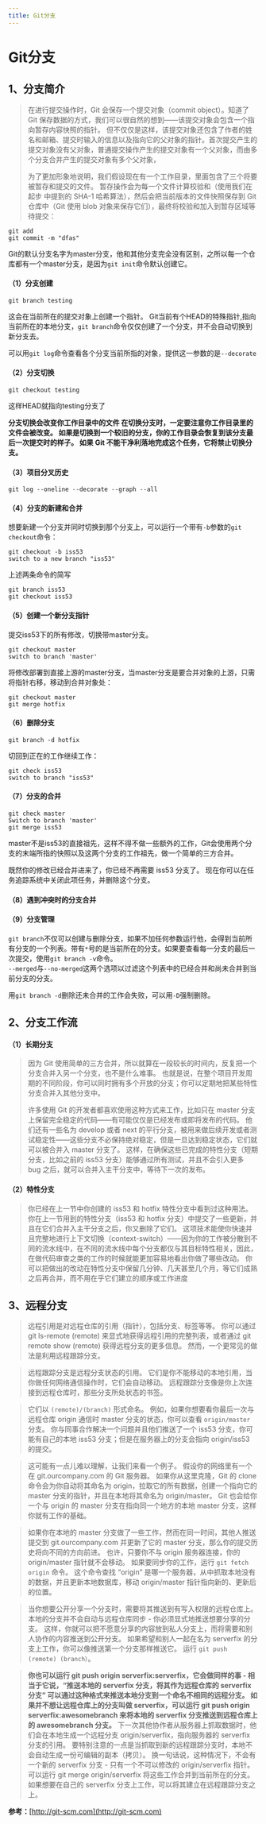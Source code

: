 ```yaml
---
title: Git分支
---
```


# Git分支 #

## 1、分支简介 ##
> 在进行提交操作时，Git 会保存一个提交对象（commit object）。知道了 Git 保存数据的方式，我们可以很自然的想到——该提交对象会包含一个指向暂存内容快照的指针。 但不仅仅是这样，该提交对象还包含了作者的姓名和邮箱、提交时输入的信息以及指向它的父对象的指针。首次提交产生的提交对象没有父对象，普通提交操作产生的提交对象有一个父对象，而由多个分支合并产生的提交对象有多个父对象，
> 
> 为了更加形象地说明，我们假设现在有一个工作目录，里面包含了三个将要被暂存和提交的文件。 暂存操作会为每一个文件计算校验和（使用我们在 起步 中提到的 SHA-1 哈希算法），然后会把当前版本的文件快照保存到 Git 仓库中（Git 使用 blob 对象来保存它们），最终将校验和加入到暂存区域等待提交：
> 
    git add 
    git commit -m "dfas"

Git的默认分支名字为master分支，他和其他分支完全没有区别，之所以每一个仓库都有一个master分支，是因为`git init`命令默认创建它。
#### （1）分支创建 ####
    git branch testing
这会在当前所在的提交对象上创建一个指针。
Git当前有个HEAD的特殊指针,指向当前所在的本地分支，`git branch`命令仅仅创建了一个分支，并不会自动切换到新分支去。

可以用`git log`命令查看各个分支当前所指的对象，提供这一参数的是`--decorate`
#### （2）分支切换 ####
    git checkout testing
这样HEAD就指向testing分支了

**分支切换会改变你工作目录中的文件
在切换分支时，一定要注意你工作目录里的文件会被改变。 如果是切换到一个较旧的分支，你的工作目录会恢复到该分支最后一次提交时的样子。 如果 Git 不能干净利落地完成这个任务，它将禁止切换分支。**

#### （3）项目分叉历史 ####
    git log --oneline --decorate --graph --all
#### （4）分支的新建和合并 ####
想要新建一个分支并同时切换到那个分支上，可以运行一个带有`-b`参数的`git checkout`命令：

    git checkout -b iss53
    switch to a new branch "iss53"

上述两条命令的简写

    git branch iss53
    git checkout iss53
#### （5）创建一个新分支指针 ####
提交iss53下的所有修改，切换带master分支。

    git checkout master
    switch to branch 'master'

将修改部署到直接上游的master分支，当master分支是要合并对象的上游，只需将指针右移，移动到合并对象处：

    git checkout master
    git merge hotfix

#### （6）删除分支 ####
    git branch -d hotfix

切回到正在的工作继续工作：

    git check iss53
    switch to branch "iss53"

#### （7）分支的合并 ####
    git check master
    Switch to branch 'master'
    git merge iss53

master不是iss53的直接祖先，这样不得不做一些额外的工作，Git会使用两个分支的末端所指的快照以及这两个分支的工作祖先，做一个简单的三方合并。

既然你的修改已经合并进来了，你已经不再需要 iss53 分支了。 现在你可以在任务追踪系统中关闭此项任务，并删除这个分支。
#### （8）遇到冲突时的分支合并 ####


#### （9）分支管理 ####
`git branch`不仅可以创建与删除分支，如果不加任何参数运行他，会得到当前所有分支的一个列表。带有`*`号的是当前所在的分支。如果要查看每一分支的最后一次提交，使用`git branch -v`命令。  
`--merged`与`--no-merged`这两个选项以过滤这个列表中的已经合并和尚未合并到当前分支的分支。

用`git branch -d`删除还未合并的工作会失败，可以用`-D`强制删除。
## 2、分支工作流 ##
#### （1）长期分支 ####
> 因为 Git 使用简单的三方合并，所以就算在一段较长的时间内，反复把一个分支合并入另一个分支，也不是什么难事。 也就是说，在整个项目开发周期的不同阶段，你可以同时拥有多个开放的分支；你可以定期地把某些特性分支合并入其他分支中。
> 
> 许多使用 Git 的开发者都喜欢使用这种方式来工作，比如只在 master 分支上保留完全稳定的代码——有可能仅仅是已经发布或即将发布的代码。 他们还有一些名为 develop 或者 next 的平行分支，被用来做后续开发或者测试稳定性——这些分支不必保持绝对稳定，但是一旦达到稳定状态，它们就可以被合并入 master 分支了。 这样，在确保这些已完成的特性分支（短期分支，比如之前的 iss53 分支）能够通过所有测试，并且不会引入更多 bug 之后，就可以合并入主干分支中，等待下一次的发布。

#### （2）特性分支 ####

> 你已经在上一节中你创建的 iss53 和 hotfix 特性分支中看到过这种用法。 你在上一节用到的特性分支（iss53 和 hotfix 分支）中提交了一些更新，并且在它们合并入主干分支之后，你又删除了它们。 这项技术能使你快速并且完整地进行上下文切换（context-switch）——因为你的工作被分散到不同的流水线中，在不同的流水线中每个分支都仅与其目标特性相关，因此，在做代码审查之类的工作的时候就能更加容易地看出你做了哪些改动。 你可以把做出的改动在特性分支中保留几分钟、几天甚至几个月，等它们成熟之后再合并，而不用在乎它们建立的顺序或工作进度



## 3、远程分支 ##

> 远程引用是对远程仓库的引用（指针），包括分支、标签等等。 你可以通过 git ls-remote (remote) 来显式地获得远程引用的完整列表，或者通过 git remote show (remote) 获得远程分支的更多信息。 然而，一个更常见的做法是利用远程跟踪分支。



> 远程跟踪分支是远程分支状态的引用。 它们是你不能移动的本地引用，当你做任何网络通信操作时，它们会自动移动。 远程跟踪分支像是你上次连接到远程仓库时，那些分支所处状态的书签。



> 它们以 `(remote)/(branch)` 形式命名。 例如，如果你想要看你最后一次与远程仓库 origin 通信时 master 分支的状态，你可以查看 `origin/master` 分支。 你与同事合作解决一个问题并且他们推送了一个 iss53 分支，你可能有自己的本地 iss53 分支；但是在服务器上的分支会指向 origin/iss53 的提交。



> 这可能有一点儿难以理解，让我们来看一个例子。 假设你的网络里有一个在 git.ourcompany.com 的 Git 服务器。 如果你从这里克隆，Git 的 clone 命令会为你自动将其命名为 origin，拉取它的所有数据，创建一个指向它的 master 分支的指针，并且在本地将其命名为 origin/master。 Git 也会给你一个与 origin 的 master 分支在指向同一个地方的本地 master 分支，这样你就有工作的基础。

> 如果你在本地的 master 分支做了一些工作，然而在同一时间，其他人推送提交到 git.ourcompany.com 并更新了它的 master 分支，那么你的提交历史将向不同的方向前进。 也许，只要你不与 origin 服务器连接，你的 origin/master 指针就不会移动。
> 如果要同步你的工作，运行 `git fetch origin` 命令。 这个命令查找 “origin” 是哪一个服务器，从中抓取本地没有的数据，并且更新本地数据库，移动 origin/master 指针指向新的、更新后的位置。



> 当你想要公开分享一个分支时，需要将其推送到有写入权限的远程仓库上。 本地的分支并不会自动与远程仓库同步 - 你必须显式地推送想要分享的分支。 这样，你就可以把不愿意分享的内容放到私人分支上，而将需要和别人协作的内容推送到公开分支。
> 如果希望和别人一起在名为 serverfix 的分支上工作，你可以像推送第一个分支那样推送它。 运行 `git push (remote) (branch）`。



> **你也可以运行 git push origin serverfix:serverfix，它会做同样的事 - 相当于它说，“推送本地的 serverfix 分支，将其作为远程仓库的 serverfix 分支” 可以通过这种格式来推送本地分支到一个命名不相同的远程分支。 如果并不想让远程仓库上的分支叫做 serverfix，可以运行 git push origin serverfix:awesomebranch 来将本地的 serverfix 分支推送到远程仓库上的 awesomebranch 分支。**
> 下一次其他协作者从服务器上抓取数据时，他们会在本地生成一个远程分支 origin/serverfix，指向服务器的 serverfix 分支的引用。
> 要特别注意的一点是当抓取到新的远程跟踪分支时，本地不会自动生成一份可编辑的副本（拷贝）。 换一句话说，这种情况下，不会有一个新的 serverfix 分支 - 只有一个不可以修改的 origin/serverfix 指针。
> 可以运行 git merge origin/serverfix 将这些工作合并到当前所在的分支。 如果想要在自己的 serverfix 分支上工作，可以将其建立在远程跟踪分支之上。

**参考：**[http://git-scm.com](http://git-scm.com)